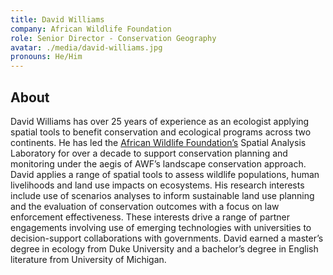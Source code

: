 ```yaml
---
title: David Williams
company: African Wildlife Foundation
role: Senior Director - Conservation Geography
avatar: ./media/david-williams.jpg
pronouns: He/Him
---
```

## About

David Williams has over 25 years of experience as an ecologist applying spatial tools to benefit conservation and ecological programs across two continents. He has led the [African Wildlife Foundation’s](https://www.awf.org/) Spatial Analysis Laboratory for over a decade to support conservation planning and monitoring under the aegis of AWF’s landscape conservation approach. David applies a range of spatial tools to assess wildlife populations, human livelihoods and land use impacts on ecosystems. His research interests include use of scenarios analyses to inform sustainable land use planning and the evaluation of conservation outcomes with a focus on law enforcement effectiveness. These interests drive a range of partner engagements involving use of emerging technologies with universities to decision-support collaborations with governments. David earned a master’s degree in ecology from Duke University and a bachelor’s degree in English literature from University of Michigan.